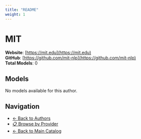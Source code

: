 ```yaml
---
title: "README"
weight: 1
---
```

# MIT

**Website**: [https://mit.edu](https://mit.edu)  
**GitHub**: [https://github.com/mit-nlp](https://github.com/mit-nlp)  
**Total Models**: 0

## Models

No models available for this author.

## Navigation

- [← Back to Authors](../README.md)
- [📋 Browse by Provider](../../providers/README.md)
- [← Back to Main Catalog](../../README.md)
